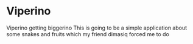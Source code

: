 # Viperino
Viperino getting biggerino
This is going to be a simple application about some snakes and fruits which my friend dimasiq forced me to do
